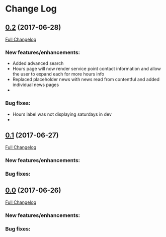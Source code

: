 # Change Log

## [0.2](https://github.com/ndlib/usurper/tree/master) (2017-06-28)
[Full Changelog](https://github.com/ndlib/usurper/compare/v0.1.0...master)

### New features/enhancements: ###
- Added advanced search
- Hours page will now render service point contact information and allow the user to expand each for more hours info
- Replaced placeholder news with news read from contentful and added individual news pages
- 

### Bug fixes: ###
- Hours label was not displaying saturdays in dev
- 


## [0.1](https://github.com/ndlib/usurper/tree/v0.1.0) (2017-06-27)
[Full Changelog](https://github.com/ndlib/usurper/compare/v0.0.0...v0.1.0)

### New features/enhancements: ###


### Bug fixes: ###



## [0.0](https://github.com/ndlib/usurper/tree/v0.0.0) (2017-06-26)
[Full Changelog](https://github.com/ndlib/usurper/compare/ecc77f4fe48fb2de13cc797831ea04c60664441f...v0.0.0)

### New features/enhancements: ###


### Bug fixes: ###

